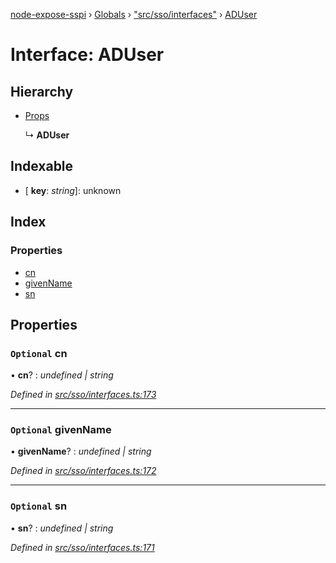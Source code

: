 [node-expose-sspi](../README.md) › [Globals](../globals.md) › ["src/sso/interfaces"](../modules/_src_sso_interfaces_.md) › [ADUser](_src_sso_interfaces_.aduser.md)

# Interface: ADUser

## Hierarchy

* [Props](_lib_sspi_d_.props.md)

  ↳ **ADUser**

## Indexable

* \[ **key**: *string*\]: unknown

## Index

### Properties

* [cn](_src_sso_interfaces_.aduser.md#optional-cn)
* [givenName](_src_sso_interfaces_.aduser.md#optional-givenname)
* [sn](_src_sso_interfaces_.aduser.md#optional-sn)

## Properties

### `Optional` cn

• **cn**? : *undefined | string*

*Defined in [src/sso/interfaces.ts:173](https://github.com/jlguenego/node-expose-sspi/blob/7ca1305/src/sso/interfaces.ts#L173)*

___

### `Optional` givenName

• **givenName**? : *undefined | string*

*Defined in [src/sso/interfaces.ts:172](https://github.com/jlguenego/node-expose-sspi/blob/7ca1305/src/sso/interfaces.ts#L172)*

___

### `Optional` sn

• **sn**? : *undefined | string*

*Defined in [src/sso/interfaces.ts:171](https://github.com/jlguenego/node-expose-sspi/blob/7ca1305/src/sso/interfaces.ts#L171)*
